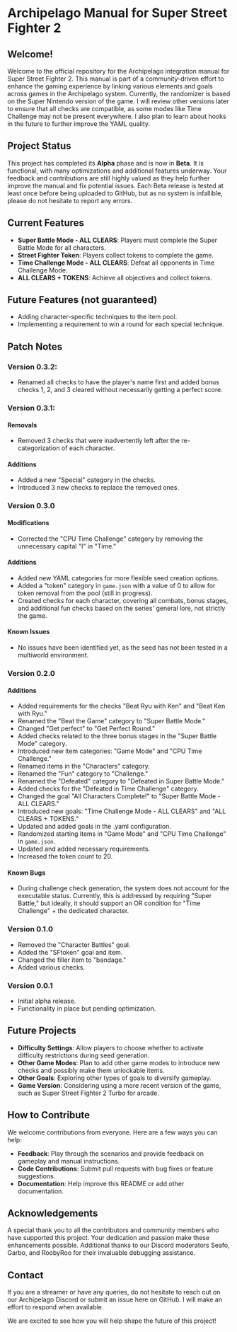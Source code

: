 # Archipelago Manual for Super Street Fighter 2

## Welcome!
Welcome to the official repository for the Archipelago integration manual for Super Street Fighter 2. This manual is part of a community-driven effort to enhance the gaming experience by linking various elements and goals across games in the Archipelago system. Currently, the randomizer is based on the Super Nintendo version of the game. I will review other versions later to ensure that all checks are compatible, as some modes like Time Challenge may not be present everywhere. I also plan to learn about hooks in the future to further improve the YAML quality.

## Project Status
This project has completed its **Alpha** phase and is now in **Beta**. It is functional, with many optimizations and additional features underway. Your feedback and contributions are still highly valued as they help further improve the manual and fix potential issues. Each Beta release is tested at least once before being uploaded to GitHub, but as no system is infallible, please do not hesitate to report any errors.

## Current Features
- **Super Battle Mode - ALL CLEARS**: Players must complete the Super Battle Mode for all characters.
- **Street Fighter Token**: Players collect tokens to complete the game.
- **Time Challenge Mode - ALL CLEARS**: Defeat all opponents in Time Challenge Mode.
- **ALL CLEARS + TOKENS**: Achieve all objectives and collect tokens.

## Future Features (not guaranteed)
- Adding character-specific techniques to the item pool.
- Implementing a requirement to win a round for each special technique.

## Patch Notes

### Version 0.3.2:
- Renamed all checks to have the player's name first and added bonus checks 1, 2, and 3 cleared without necessarily getting a perfect score.

### Version 0.3.1:

#### Removals
- Removed 3 checks that were inadvertently left after the re-categorization of each character.

#### Additions
- Added a new "Special" category in the checks.
- Introduced 3 new checks to replace the removed ones.

### Version 0.3.0

#### Modifications
- Corrected the "CPU Time Challenge" category by removing the unnecessary capital "I" in "Time."

#### Additions
- Added new YAML categories for more flexible seed creation options.
- Added a "token" category in `game.json` with a value of 0 to allow for token removal from the pool (still in progress).
- Created checks for each character, covering all combats, bonus stages, and additional fun checks based on the series' general lore, not strictly the game.

#### Known Issues
- No issues have been identified yet, as the seed has not been tested in a multiworld environment.

### Version 0.2.0

#### Additions
- Added requirements for the checks "Beat Ryu with Ken" and "Beat Ken with Ryu."
- Renamed the "Beat the Game" category to "Super Battle Mode."
- Changed "Get perfect" to "Get Perfect Round."
- Added checks related to the three bonus stages in the "Super Battle Mode" category.
- Introduced new item categories: "Game Mode" and "CPU Time Challenge."
- Renamed items in the "Characters" category.
- Renamed the "Fun" category to "Challenge."
- Renamed the "Defeated" category to "Defeated in Super Battle Mode."
- Added checks for the "Defeated in Time Challenge" category.
- Changed the goal "All Characters Complete!" to "Super Battle Mode - ALL CLEARS."
- Introduced new goals: "Time Challenge Mode - ALL CLEARS" and "ALL CLEARS + TOKENS."
- Updated and added goals in the .yaml configuration.
- Randomized starting items in "Game Mode" and "CPU Time Challenge" in `game.json`.
- Updated and added necessary requirements.
- Increased the token count to 20.

#### Known Bugs
- During challenge check generation, the system does not account for the executable status. Currently, this is addressed by requiring "Super Battle," but ideally, it should support an OR condition for "Time Challenge" + the dedicated character.

### Version 0.1.0
- Removed the "Character Battles" goal.
- Added the "SFtoken" goal and item.
- Changed the filler item to "bandage."
- Added various checks.

### Version 0.0.1
- Initial alpha release.
- Functionality in place but pending optimization.

## Future Projects
- **Difficulty Settings**: Allow players to choose whether to activate difficulty restrictions during seed generation.
- **Other Game Modes**: Plan to add other game modes to introduce new checks and possibly make them unlockable items.
- **Other Goals**: Exploring other types of goals to diversify gameplay.
- **Game Version**: Considering using a more recent version of the game, such as Super Street Fighter 2 Turbo for arcade.

## How to Contribute
We welcome contributions from everyone. Here are a few ways you can help:
- **Feedback**: Play through the scenarios and provide feedback on gameplay and manual instructions.
- **Code Contributions**: Submit pull requests with bug fixes or feature suggestions.
- **Documentation**: Help improve this README or add other documentation.

## Acknowledgements
A special thank you to all the contributors and community members who have supported this project. Your dedication and passion make these enhancements possible. Additional thanks to our Discord moderators Seafo, Garbo, and RoobyRoo for their invaluable debugging assistance.

## Contact
If you are a streamer or have any queries, do not hesitate to reach out on our Archipelago Discord or submit an issue here on GitHub. I will make an effort to respond when available.

We are excited to see how you will help shape the future of this project!
